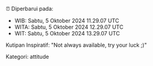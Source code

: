 ⏰ Diperbarui pada:
- WIB: Sabtu, 5 Oktober 2024 11.29.07 UTC
- WITA: Sabtu, 5 Oktober 2024 12.29.07 UTC
- WIT: Sabtu, 5 Oktober 2024 13.29.07 UTC

Kutipan Inspiratif:
"Not always available, try your luck ;)"


Kategori: attitude

